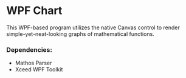 # WPF Chart

This WPF-based program utilizes the native Canvas control to render simple-yet-neat-looking graphs of mathematical functions.

### Dependencies:
* Mathos Parser
* Xceed WPF Toolkit
